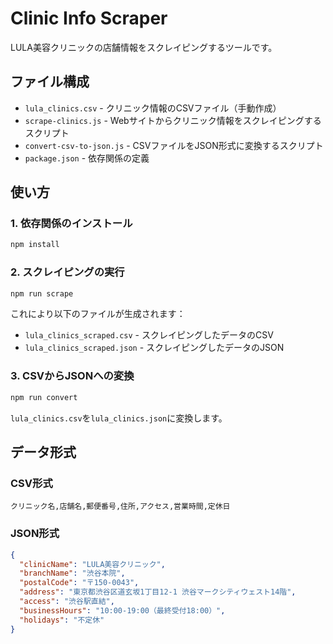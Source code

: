 # Clinic Info Scraper

LULA美容クリニックの店舗情報をスクレイピングするツールです。

## ファイル構成

- `lula_clinics.csv` - クリニック情報のCSVファイル（手動作成）
- `scrape-clinics.js` - Webサイトからクリニック情報をスクレイピングするスクリプト
- `convert-csv-to-json.js` - CSVファイルをJSON形式に変換するスクリプト
- `package.json` - 依存関係の定義

## 使い方

### 1. 依存関係のインストール

```bash
npm install
```

### 2. スクレイピングの実行

```bash
npm run scrape
```

これにより以下のファイルが生成されます：
- `lula_clinics_scraped.csv` - スクレイピングしたデータのCSV
- `lula_clinics_scraped.json` - スクレイピングしたデータのJSON

### 3. CSVからJSONへの変換

```bash
npm run convert
```

`lula_clinics.csv`を`lula_clinics.json`に変換します。

## データ形式

### CSV形式
```
クリニック名,店舗名,郵便番号,住所,アクセス,営業時間,定休日
```

### JSON形式
```json
{
  "clinicName": "LULA美容クリニック",
  "branchName": "渋谷本院",
  "postalCode": "〒150-0043",
  "address": "東京都渋谷区道玄坂1丁目12-1 渋谷マークシティウェスト14階",
  "access": "渋谷駅直結",
  "businessHours": "10:00-19:00（最終受付18:00）",
  "holidays": "不定休"
}
```